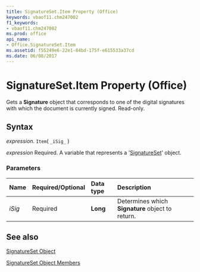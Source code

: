 ```yaml
---
title: SignatureSet.Item Property (Office)
keywords: vbaof11.chm247002
f1_keywords:
- vbaof11.chm247002
ms.prod: office
api_name:
- Office.SignatureSet.Item
ms.assetid: f55249e6-22e1-84bd-175f-e615533a37cd
ms.date: 06/08/2017
---
```



# SignatureSet.Item Property (Office)

Gets a  **Signature** object that corresponds to one of the digital signatures with which the document is currently signed. Read-only.


## Syntax

 _expression_. `Item`( `_iSig_` )

 _expression_ Required. A variable that represents a '[SignatureSet](Office.SignatureSet.md)' object.


### Parameters



|Name|Required/Optional|Data type|Description|
|:-----|:-----|:-----|:-----|
| _iSig_|Required|**Long**|Determines which  **Signature** object to return.|

## See also


[SignatureSet Object](Office.SignatureSet.md)



[SignatureSet Object Members](./overview/Library-Reference/signatureset-members-office.md)

